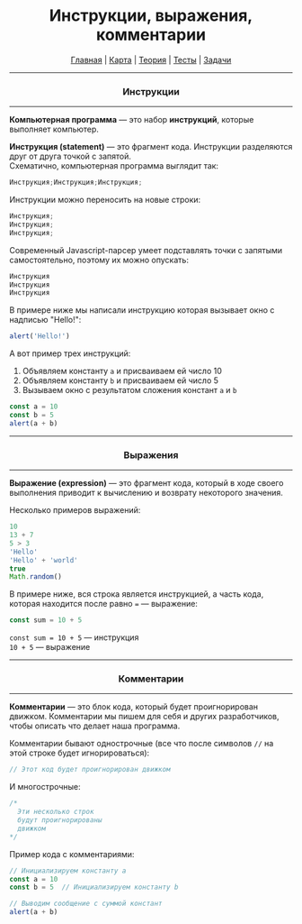 <div align="center">

# Инструкции, выражения, комментарии

[Главная](https://github.com/dollaween/junior-roadmap/)
|
[Карта](/roadmap/README.md)
|
[Теория](/theory/README.md)
|
[Тесты](/tests/README.md)
|
[Задачи](/tasks/README.md)

</div>

---

<div align="center">

### Инструкции

</div>

---

**Компьютерная программа** — это набор **инструкций**, которые выполняет компьютер.

**Инструкция (statement)** — это фрагмент кода. Инструкции разделяются друг от друга точкой с запятой.  
Схематично, компьютерная программа выглядит так:
```js
Инструкция;Инструкция;Инструкция;
```

Инструкции можно переносить на новые строки:
```js
Инструкция;
Инструкция;
Инструкция;
```

Современный Javascript-парсер умеет подставлять точки с запятыми самостоятельно, поэтому их можно опускать:
```js
Инструкция
Инструкция
Инструкция
```

В примере ниже мы написали инструкцию которая вызывает окно с надписью "Hello!":
```js
alert('Hello!')
```

А вот пример трех инструкций:
1. Объявляем константу `a` и присваиваем ей число 10
2. Объявляем константу `b` и присваиваем ей число 5
3. Вызываем окно с результатом сложения констант `a` и `b`
```js
const a = 10
const b = 5
alert(a + b)
```

---

<div align="center">

### Выражения

</div>

---

**Выражение (expression)** — это фрагмент кода, который в ходе своего выполнения приводит к вычислению и возврату некоторого значения.

Несколько примеров выражений:
```js
10
13 + 7
5 > 3
'Hello'
'Hello' + 'world'
true
Math.random()
```

В примере ниже, вся строка является инструкцией, а часть кода, которая находится после равно `=` — выражение:
```js
const sum = 10 + 5
```
`const sum = 10 + 5` — инструкция  
`10 + 5` — выражение

---

<div align="center">

### Комментарии

</div>

---

**Комментарии** — это блок кода, который будет проигнорирован движком. Комментарии мы пишем для себя и других разработчиков, чтобы описать что делает наша программа.

Комментарии бывают однострочные (все что после символов `//` на этой строке будет игнорироваться):
```js
// Этот код будет проигнорирован движком
```

И многострочные:
```js
/*
  Эти несколько строк
  будут проигнорированы
  движком
*/
```

Пример кода с комментариями:
```js
// Инициализируем константу a
const a = 10
const b = 5  // Инициализируем константу b

// Выводим сообщение с суммой констант
alert(a + b)
```
